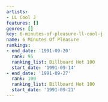 ```yaml
---
artists:
- LL Cool J
features: []
genres: []
key: 6-minutes-of-pleasure-ll-cool-j
name: 6 Minutes Of Pleasure
rankings:
- end_date: '1991-09-20'
  rank: 95
  ranking_list: Billboard Hot 100
  start_date: '1991-09-14'
- end_date: '1991-09-27'
  rank: 100
  ranking_list: Billboard Hot 100
  start_date: '1991-09-21'
---
```


